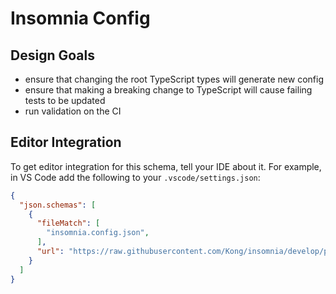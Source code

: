 # Insomnia Config

## Design Goals

- ensure that changing the root TypeScript types will generate new config
- ensure that making a breaking change to TypeScript will cause failing tests to be updated
- run validation on the CI

## Editor Integration

To get editor integration for this schema, tell your IDE about it.  For example, in VS Code add the following to your `.vscode/settings.json`:

```json
{
  "json.schemas": [
    {
      "fileMatch": [
        "insomnia.config.json",
      ],
      "url": "https://raw.githubusercontent.com/Kong/insomnia/develop/packages/insomnia/src/utils/config/generated/schemas/insomnia.schema.json"
    }
  ]
}
```
